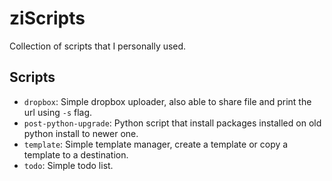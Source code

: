 # ziScripts

Collection of scripts that I personally used.

## Scripts

- `dropbox`: Simple dropbox uploader, also able to share file and print the url using `-s` flag.
- `post-python-upgrade`: Python script that install packages installed on old python install to newer one.
- `template`: Simple template manager, create a template or copy a template to a destination.
- `todo`: Simple todo list.
